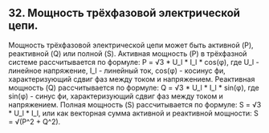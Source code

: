 ## 32. Мощность трёхфазовой электрической цепи.
Мощность трёхфазовой электрической цепи может быть активной (P), реактивной (Q) или полной (S).
Активная мощность (P) в трёхфазной системе рассчитывается по формуле:
P = √3 * U_l * I_l * cos(φ),
где U_l - линейное напряжение, I_l - линейный ток, cos(φ) - косинус фи, характеризующий сдвиг фаз между током и напряжением.
Реактивная мощность (Q) рассчитывается по формуле:
Q = √3 * U_l * I_l * sin(φ),
где sin(φ) - синус фи, характеризующий сдвиг фаз между током и напряжением.
Полная мощность (S) рассчитывается по формуле:
S = √3 * U_l * I_l,
или как векторная сумма активной и реактивной мощности:
S = √(P^2 + Q^2).
